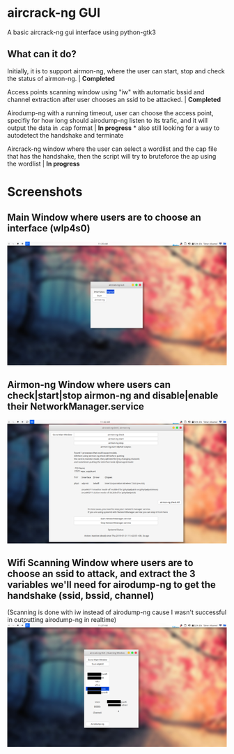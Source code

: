 # aircrack-ng GUI

A basic aircrack-ng gui interface using python-gtk3

## What can it do?
Initially, it is to support airmon-ng, where the user can start, stop and check the status of airmon-ng. | **Completed**

Access points scanning window using "iw" with automatic bssid and channel extraction after user chooses an ssid to be attacked. | **Completed**

Airodump-ng with a running timeout, user can choose the access point, specifiy for how long should airodump-ng listen to its trafic, and it will output the data in .cap format | **In progress** * also still looking for a way to autodetect the handshake and terminate

Aircrack-ng window where the user can select a wordlist and the cap file that has the handshake, then the script will try to bruteforce the ap using the wordlist | **In progress**


# Screenshots
## Main Window where users are to choose an interface (wlp4s0)
![Alt text](1.png?raw=true "ScreenShot 1")

## Airmon-ng Window where users can check|start|stop airmon-ng and disable|enable their NetworkManager.service 
![Alt text](2.png?raw=true "ScreenShot 2")

## Wifi Scanning Window where users are to choose an ssid to attack, and extract the 3 variables we'll need for airodump-ng to get the handshake (ssid, bssid, channel)
(Scanning is done with iw instead of airodump-ng cause I wasn't successful in outputting airodump-ng in realtime) 
![Alt text](3.png?raw=true "ScreenShot 3")


